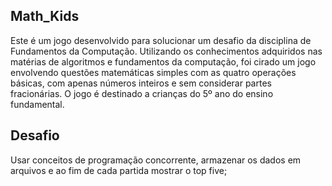 ## Math_Kids

Este é um jogo desenvolvido para solucionar um desafio da disciplina de Fundamentos da Computação. Utilizando os conhecimentos adquiridos nas matérias de algoritmos e fundamentos da computação, foi cirado um jogo envolvendo questões matemáticas simples com as quatro operações básicas, com apenas números inteiros e sem considerar partes fracionárias. O jogo é destinado a crianças do 5º ano do ensino fundamental.

## Desafio

Usar conceitos de programação concorrente, armazenar os dados em arquivos e ao fim de cada partida mostrar o top five;
